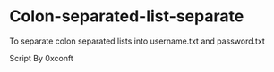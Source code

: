 # Colon-separated-list-separate
To separate colon separated lists into username.txt and password.txt

Script By 0xconft
